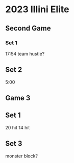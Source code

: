 # 2023 Illini Elite

## Second Game

### Set 1
17:54 team hustle?

## Set 2
5:00 

## Game 3

## Set 1 
20 hit
14 hit

## Set 3
monster block?
